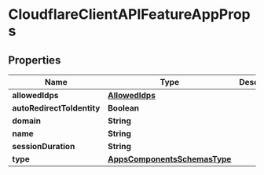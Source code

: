 # CloudflareClientAPIFeatureAppProps

## Properties
Name | Type | Description | Notes
------------ | ------------- | ------------- | -------------
**allowedIdps** | [**AllowedIdps**](AllowedIdps.md) |  |  [optional]
**autoRedirectToIdentity** | **Boolean** |  |  [optional]
**domain** | **String** |  |  [optional]
**name** | **String** |  |  [optional]
**sessionDuration** | **String** |  |  [optional]
**type** | [**AppsComponentsSchemasType**](AppsComponentsSchemasType.md) |  |  [optional]
